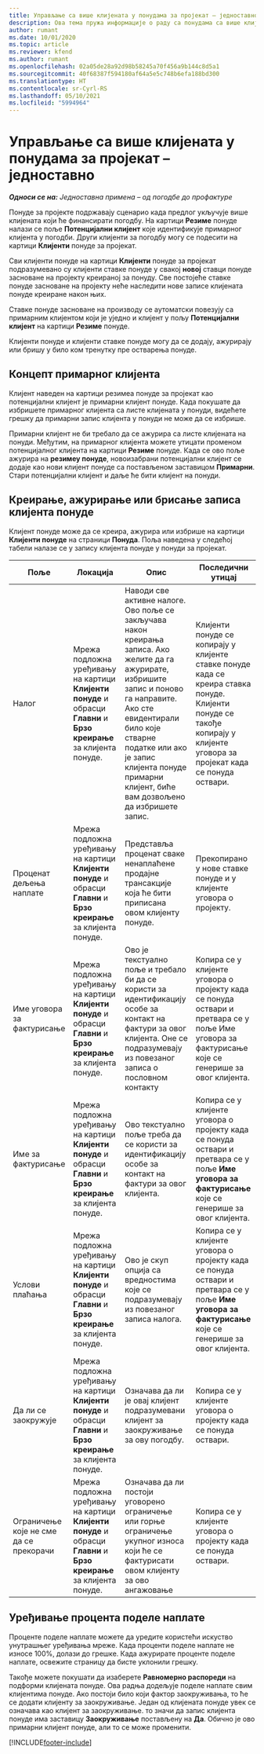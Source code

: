 ```yaml
---
title: Управљање са више клијената у понудама за пројекат – једноставно
description: Ова тема пружа информације о раду са понудама са више клијената који ће финансирати пројекат. (Sales)
author: rumant
ms.date: 10/01/2020
ms.topic: article
ms.reviewer: kfend
ms.author: rumant
ms.openlocfilehash: 02a05de28a92d98b58245a70f456a9b144c8d5a1
ms.sourcegitcommit: 40f68387f594180af64a5e5c748b6efa188bd300
ms.translationtype: HT
ms.contentlocale: sr-Cyrl-RS
ms.lasthandoff: 05/10/2021
ms.locfileid: "5994964"
---
```

# <a name="manage-multiple-customers-on-project-quotes---lite"></a>Управљање са више клијената у понудама за пројекат – једноставно

_**Односи се на:** Једноставна примена – од погодбе до профактуре_

Понуде за пројекте подржавају сценарио када предлог укључује више клијената који ће финансирати погодбу. На картици **Резиме** понуде налази се поље **Потенцијални клијент** које идентификује примарног клијента у погодби. Други клијенти за погодбу могу се подесити на картици **Клијенти** понуде за пројекат.

Сви клијенти понуде на картици **Клијенти** понуде за пројекат подразумевано су клијенти ставке понуде у свакој **новој** ставци понуде засноване на пројекту креираној за понуду. Све постојеће ставке понуде засноване на пројекту неће наследити нове записе клијената понуде креиране након њих.

Ставке понуде засноване на производу се аутоматски повезују са примарним клијентом који је уједно и клијент у пољу **Потенцијални клијент** на картици **Резиме** понуде.

Клијенти понуде и клијенти ставке понуде могу да се додају, ажурирају или бришу у било ком тренутку пре остварења понуде.

## <a name="concept-of-a-primary-customer"></a>Концепт примарног клијента

Клијент наведен на картици резимеа понуде за пројекат као потенцијални клијент је примарни клијент понуде. Када покушате да избришете примарног клијента са листе клијената у понуди, видећете грешку да примарни запис клијента у понуди не може да се избрише.

Примарни клијент не би требало да се ажурира са листе клијената на понуди. Међутим, на примарног клијента можете утицати променом потенцијалног клијента на картици **Резиме** понуде. Када се ово поље ажурира на **резимеу понуде**, новоизабрани потенцијални клијент се додаје као нови клијент понуде са постављеном заставицом **Примарни**. Стари потенцијални клијент и даље ће бити клијент на понуди.

## <a name="create-update-or-delete-a-quote-customer-record"></a>Креирање, ажурирање или брисање записа клијента понуде

Клијент понуде може да се креира, ажурира или избрише на картици **Клијенти понуде** на страници **Понуда**. Поља наведена у следећој табели налазе се у запису клијента понуде у понуди за пројекат.

| **Поље** | **Локација** | **Опис** | **Последични утицај** |
| --- | --- | --- | --- |
| Налог | Мрежа подложна уређивању на картици **Клијенти понуде** и обрасци **Главни** и **Брзо креирање** за клијента понуде. | Наводи све активне налоге. Ово поље се закључава након креирања записа. Ако желите да га ажурирате, избришите запис и поново га направите. Ако сте евидентирали било које стварне податке или ако је запис клијента понуде примарни клијент, биће вам дозвољено да избришете запис. | Клијенти понуде се копирају у клијенте ставке понуде када се креира ставка понуде. Клијенти понуде се такође копирају у клијенте уговора за пројекат када се понуда оствари. |
| Проценат дељења наплате | Мрежа подложна уређивању на картици **Клијенти понуде** и обрасци **Главни** и **Брзо креирање** за клијента понуде. | Представља проценат сваке ненаплаћене продајне трансакције која ће бити приписана овом клијенту понуде. | Прекопирано у нове ставке понуде и у клијенте уговора о пројекту. |
| Име уговора за фактурисање | Мрежа подложна уређивању на картици **Клијенти понуде** и обрасци **Главни** и **Брзо креирање** за клијента понуде. | Ово је текстуално поље и требало би да се користи за идентификацију особе за контакт на фактури за овог клијента. Оне се подразумевају из повезаног записа о пословном контакту | Копира се у клијенте уговора о пројекту када се понуда оствари и претвара се у поље Име уговора за фактурисање које се генерише за овог клијента. |
| Име за фактурисање | Мрежа подложна уређивању на картици **Клијенти понуде** и обрасци **Главни** и **Брзо креирање** за клијента понуде. | Ово текстуално поље треба да се користи за идентификацију особе за контакт на фактури за овог клијента. | Копира се у клијенте уговора о пројекту када се понуда оствари и претвара се у поље **Име уговора за фактурисање** које се генерише за овог клијента. |
| Услови плаћања | Мрежа подложна уређивању на картици **Клијенти понуде** и обрасци **Главни** и **Брзо креирање** за клијента понуде. | Ово је скуп опција са вредностима које се подразумевају из повезаног записа налога. | Копира се у клијенте уговора о пројекту када се понуда оствари и претвара се у поље **Име уговора за фактурисање** које се генерише за овог клијента. |
| Да ли се заокружује | Мрежа подложна уређивању на картици **Клијенти понуде** и обрасци **Главни** и **Брзо креирање** за клијента понуде. | Означава да ли је овај клијент подразумевани клијент за заокруживање за ову погодбу. | Копира се у клијенте уговора о пројекту када се понуда оствари. |
| Ограничење које не сме да се прекорачи | Мрежа подложна уређивању на картици **Клијенти понуде** и обрасци **Главни** и **Брзо креирање** за клијента понуде. | Означава да ли постоји уговорено ограничење или горње ограничење укупног износа који ће се фактурисати овом клијенту за ово ангажовање | Копира се у клијенте уговора о пројекту када се понуда оствари. |

## <a name="editing-billing-split-percentages"></a>Уређивање процента поделе наплате

Проценте поделе наплате можете да уредите користећи искуство унутрашњег уређивања мреже. Када проценти поделе наплате не износе 100%, долази до грешке. Када ажурирате проценте поделе наплате, освежите страницу да бисте уклонили грешку.

Такође можете покушати да изаберете **Равномерно распореди** на подформи клијената понуде. Ова радња додељује поделе наплате свим клијентима понуде. Ако постоји било који фактор заокруживања, то ће се додати клијенту за заокруживање. Један од клијената понуде увек се означава као клијент за заокруживање. то значи да запис клијента понуде има заставицу **Заокруживање** постављену на **Да**. Обично је ово примарни клијент понуде, али то се може променити.


[!INCLUDE[footer-include](../../includes/footer-banner.md)]